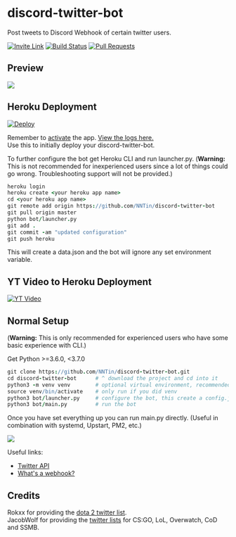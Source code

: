 # discord-twitter-bot
Post tweets to Discord Webhook of certain twitter users.  

[![Invite Link](https://discordapp.com/api/guilds/295528852518731786/widget.png?style=shield)](https://discord.gg/Dkg79tc)
[![Build Status](https://api.travis-ci.com/NNTin/discord-twitter-bot.svg)](https://travis-ci.com/NNTin/discord-twitter-bot)
[![Pull Requests](https://img.shields.io/badge/PRs-welcome-brightgreen.svg)](https://github.com/NNTin/discord-twitter-bot/pulls)

## Preview

[![](img/gif.gif)](https://discord.gg/Dkg79tc)

## Heroku Deployment

[![Deploy](https://www.herokucdn.com/deploy/button.png)](https://heroku.com/deploy)

Remember to [activate](https://i.imgur.com/zOfa0Qm.png) the app. [View the logs here.](https://i.imgur.com/tWBoTuB.png)  
Use this to initially deploy your discord-twitter-bot.

To further configure the bot get Heroku CLI and run launcher.py. (**Warning:** This is not recommended for inexperienced users since a lot of things could go wrong. Troubleshooting support will not be provided.)

```coffeescript
heroku login
heroku create <your heroku app name>
cd <your heroku app name>
git remote add origin https://github.com/NNTin/discord-twitter-bot
git pull origin master
python bot/launcher.py
git add .
git commit -am "updated configuration"
git push heroku
```

This will create a data.json and the bot will ignore any set environment variable.

## YT Video to Heroku Deployment

[![YT Video](https://img.youtube.com/vi/NwPcXBvStSI/0.jpg)](https://www.youtube.com/watch?v=NwPcXBvStSI)

## Normal Setup

(**Warning:** This is only recommended for experienced users who have some basic experience with CLI.)

Get Python >=3.6.0, <3.7.0

```coffeescript
git clone https://github.com/NNTin/discord-twitter-bot.git
cd discord-twitter-bot      # ^ download the project and cd into it
python3 -m venv venv        # optional virtual environment, recommended
source venv/bin/activate    # only run if you did venv
python3 bot/launcher.py     # configure the bot, this create a config.json
python3 bot/main.py         # run the bot
```

Once you have set everything up you can run main.py directly. (Useful in combination with systemd, Upstart, PM2, etc.)

![](https://i.imgur.com/TdJahu9.png)

Useful links:
* [Twitter API](https://developer.twitter.com/en/apps)
* [What's a webhook?](https://support.discordapp.com/hc/en-us/articles/228383668-Intro-to-Webhooks)


## Credits
Rokxx for providing the [dota 2 twitter list](https://twitter.com/rokxx/lists/dota-2/members).  
JacobWolf for providing the [twitter lists](https://twitter.com/JacobWolf/lists) for CS:GO, LoL, Overwatch, CoD and SSMB.
